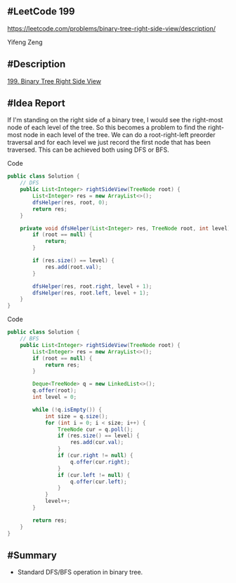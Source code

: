 #**LeetCode 199**
---
https://leetcode.com/problems/binary-tree-right-side-view/description/

Yifeng Zeng

#Description
---
[199. Binary Tree Right Side View](https://leetcode.com/problems/binary-tree-right-side-view/description/)


#Idea Report
---

If I'm standing on the right side of a binary tree, I would see the right-most node of each level of the tree. So this becomes a problem to find the right-most node in each level of the tree. We can do a root-right-left preorder traversal and for each level we just record the first node that has been traversed. This can be achieved both using DFS or BFS.


Code
```java
public class Solution {
    // DFS
    public List<Integer> rightSideView(TreeNode root) {
        List<Integer> res = new ArrayList<>();
        dfsHelper(res, root, 0);
        return res;
    }

    private void dfsHelper(List<Integer> res, TreeNode root, int level) {
        if (root == null) {
            return;
        }

        if (res.size() == level) {
            res.add(root.val);
        }

        dfsHelper(res, root.right, level + 1);
        dfsHelper(res, root.left, level + 1);
    }
}
```

Code
```java
public class Solution {
    // BFS
    public List<Integer> rightSideView(TreeNode root) {
        List<Integer> res = new ArrayList<>();
        if (root == null) {
            return res;
        }

        Deque<TreeNode> q = new LinkedList<>();
        q.offer(root);
        int level = 0;

        while (!q.isEmpty()) {
            int size = q.size();
            for (int i = 0; i < size; i++) {
                TreeNode cur = q.poll();
                if (res.size() == level) {
                    res.add(cur.val);
                }
                if (cur.right != null) {
                    q.offer(cur.right);
                }
                if (cur.left != null) {
                    q.offer(cur.left);
                }
            }
            level++;
        }

        return res;
    }
}
```

#Summary
---
- Standard DFS/BFS operation in binary tree.
